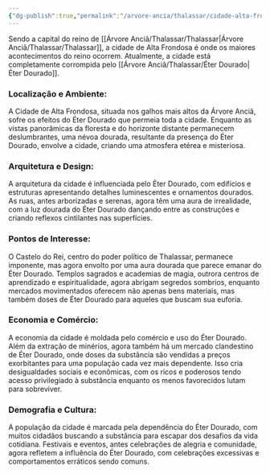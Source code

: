 ```yaml
---
{"dg-publish":true,"permalink":"/arvore-ancia/thalassar/cidade-alta-frondosa/","dgPassFrontmatter":true}
---
```





Sendo a capital do reino de [[Árvore Anciã/Thalassar/Thalassar\|Árvore Anciã/Thalassar/Thalassar]], a cidade de Alta Frondosa é onde os maiores acontecimentos do reino ocorrem. Atualmente, a cidade está completamente corrompida pelo [[Árvore Anciã/Thalassar/Éter Dourado\|Éter Dourado]].

### Localização e Ambiente:

A Cidade de Alta Frondosa, situada nos galhos mais altos da Árvore Anciã, sofre os efeitos do Éter Dourado que permeia toda a cidade. Enquanto as vistas panorâmicas da floresta e do horizonte distante permanecem deslumbrantes, uma névoa dourada, resultante da presença do Éter Dourado, envolve a cidade, criando uma atmosfera etérea e misteriosa.
    
### Arquitetura e Design:

A arquitetura da cidade é influenciada pelo Éter Dourado, com edifícios e estruturas apresentando detalhes luminescentes e ornamentos dourados. As ruas, antes arborizadas e serenas, agora têm uma aura de irrealidade, com a luz dourada do Éter Dourado dançando entre as construções e criando reflexos cintilantes nas superfícies.
    
### Pontos de Interesse:

O Castelo do Rei, centro do poder político de Thalassar, permanece imponente, mas agora envolto por uma aura dourada que parece emanar do Éter Dourado. Templos sagrados e academias de magia, outrora centros de aprendizado e espiritualidade, agora abrigam segredos sombrios, enquanto mercados movimentados oferecem não apenas bens materiais, mas também doses de Éter Dourado para aqueles que buscam sua euforia.
    
### Economia e Comércio:

A economia da cidade é moldada pelo comércio e uso do Éter Dourado. Além da extração de minérios, agora também há um mercado clandestino de Éter Dourado, onde doses da substância são vendidas a preços exorbitantes para uma população cada vez mais dependente. Isso cria desigualdades sociais e econômicas, com os ricos e poderosos tendo acesso privilegiado à substância enquanto os menos favorecidos lutam para sobreviver.
    
### Demografia e Cultura:

A população da cidade é marcada pela dependência do Éter Dourado, com muitos cidadãos buscando a substância para escapar dos desafios da vida cotidiana. Festivais e eventos, antes celebrações de alegria e comunidade, agora refletem a influência do Éter Dourado, com celebrações excessivas e comportamentos erráticos sendo comuns.